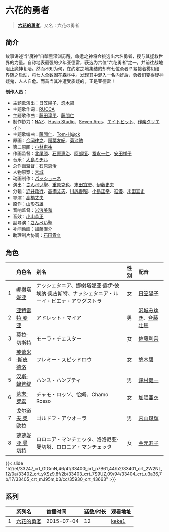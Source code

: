 # 六花的勇者


> <u>**[六花的勇者](https://bgm.tv/subject/118067)**</u>，又名：六花の勇者

## 简介

故事讲述当“魔神”自暗黑深渊苏醒，命运之神将会挑选出六名勇者，授与其拯救世界的力量。自称地表最强的少年亚德雷，获选为六位“六花勇者”之一，并前往战地阻止魔神复活。然而不知为何，在约定之地集结的却有七位勇者!? 紧接着雾幻结界随之启动，将七人全数困在森林中。发现其中混入一名内奸后，勇者们变得疑神疑鬼，人人自危。而首当其冲遭受质疑的，正是亚德雷！

**制作人员：**
- 主题歌演出：[日笠陽子](https://bgm.tv/person/5119)、[悠木碧](https://bgm.tv/person/5076)
- 主题歌作词：[RUCCA](https://bgm.tv/person/10841)
- 主题歌作曲：[藤田淳平](https://bgm.tv/person/3618)、[藤間仁](https://bgm.tv/person/2749)
- 制作协力：[NAZ](https://bgm.tv/person/14388)、[Husio Studio](https://bgm.tv/person/21426)、[Seven Arcs](https://bgm.tv/person/7117)、[エイトビット](https://bgm.tv/person/6885)、[作楽クリエイト](https://bgm.tv/person/26975)
- 主题歌编曲：[藤間仁](https://bgm.tv/person/2749)、[Tom-H@ck](https://bgm.tv/person/8983)
- 原画：[今岡律之](https://bgm.tv/person/24933)、[稲葉友紀](https://bgm.tv/person/26717)、[菊池勉](https://bgm.tv/person/25662)
- 第二原画：[小林恵祐](https://bgm.tv/person/13576)
- 作画监督：[北尾勝](https://bgm.tv/person/3214)、[石原恵治](https://bgm.tv/person/2884)、[阿部恒](https://bgm.tv/person/36)、[冨永一仁](https://bgm.tv/person/42799)、[安田祥子](https://bgm.tv/person/26264)
- 音乐：[大島ミチル](https://bgm.tv/person/457)
- 总作画监督：[石原恵治](https://bgm.tv/person/2884)
- 人物原案：[宮城](https://bgm.tv/person/9342)
- 动画制作：[パッショーネ](https://bgm.tv/person/17980)
- 演出：[さんぺい聖](https://bgm.tv/person/13718)、[重原克也](https://bgm.tv/person/19376)、[末田宜史](https://bgm.tv/person/14755)、[伊藤史夫](https://bgm.tv/person/24895)
- 分镜：[迫井政行](https://bgm.tv/person/3107)、[高橋丈夫](https://bgm.tv/person/1611)、[川尻善昭](https://bgm.tv/person/804)、[小島正幸](https://bgm.tv/person/750)、[紅優](https://bgm.tv/person/3340)、[末田宜史](https://bgm.tv/person/14755)
- 导演：[高橋丈夫](https://bgm.tv/person/1611)
- 原作：[山形石雄](https://bgm.tv/person/3812)
- 音响监督：[岩浪美和](https://bgm.tv/person/231)
- 音效：[小山恭正](https://bgm.tv/person/19185)
- 副导演：[さんぺい聖](https://bgm.tv/person/13718)
- 补间动画：[加藤滉介](https://bgm.tv/person/28539)
- 助理制片协调：[石田貴久](https://bgm.tv/person/25052)

## 角色

|     |   角色名   |   别名  | 性别 |  配音  |
|:--- |:------  |:----      |:---  |:--   |
| 1 | [娜榭塔妮亚](https://bgm.tv/character/33247) | ナッシェタニア、娜榭塔妮亚·露伊·彼埃纳·奥古斯特、ナッシェタニア・ルーイ・ピエナ・アウグストラ | 女 | [日笠陽子](https://bgm.tv/person/5119) |
| 2 | [亚特雷特 麦亚](https://bgm.tv/character/33400) | アドレット・マイア | 男 | [沢城みゆき](https://bgm.tv/person/4244)、[斉藤壮馬](https://bgm.tv/person/14604) |
| 3 | [莫拉·切斯特](https://bgm.tv/character/33401) | モーラ・チェスター | 女 | [佐藤利奈](https://bgm.tv/person/4670) |
| 4 | [芙蕾米·斯皮德洛](https://bgm.tv/character/33402) | フレミー・スピッドロウ | 女 | [悠木碧](https://bgm.tv/person/5076) |
| 5 | [汉斯·翰普缇](https://bgm.tv/character/33403) | ハンス・ハンプティ | 男 | [鈴村健一](https://bgm.tv/person/4311) |
| 6 | [茶末·罗素](https://bgm.tv/character/33404) | チャモ・ロッソ、恰姆、Chamo Rosso | 女 | [加隈亜衣](https://bgm.tv/person/10806) |
| 7 | [戈尔道夫·奥欧拉](https://bgm.tv/character/33405) | ゴルドフ・アウオーラ | 男 | [内山昂輝](https://bgm.tv/person/5768) |
| 8 | [萝萝妮亚·曼切特](https://bgm.tv/character/35930) | ロロニア・マンチェッタ、洛洛尼亚·曼切塔、ロロニア・マンチェッタ | 女 | [金元寿子](https://bgm.tv/person/5941) |

{{< slide "52/ef/33247_crt_GtGmN,46/4f/33400_crt_p7B61,44/b2/33401_crt_2W2NL,12/0a/33402_crt_yXSz9,8f/2b/33403_crt_7S9UZ,09/94/33404_crt_u3a36,7b/17/33405_crt_mJ95m,b3/cc/35930_crt_43663" >}}

## 系列

|     | 系列名   | 首播时间       | 话数/时长 | 观看地址                                                    |
| :-- | :---- | :--------- | :---- | :------------------------------------------------------ |
| 1   |[六花的勇者](https://bgm.tv/subject/118067)| 2015-07-04 | 12    | [keke1](https://www.keke1.app/play/22579-4-171598.html) |



